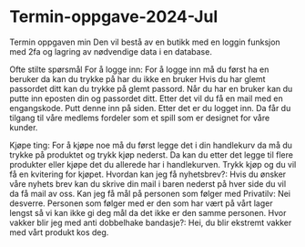 # Termin-oppgave-2024-Jul
Termin oppgaven min
Den vil bestå av en butikk med en loggin funksjon med 2fa
og lagring av nødvendige data i en database.


Ofte stilte spørsmål 
For å logge inn:
For å logge inn må du først ha en beruker da kan du trykke på har du ikke en bruker
Hvis du har glemt passordet ditt kan du trykke på glemt passord. Når du har en bruker kan du putte inn eposten din og passordet ditt. Etter det vil du få en mail med en engangskode. Putt denne inn på siden. Etter det er du logget inn. Da får du tilgang til våre medlems fordeler som et spill som er designet for våre kunder.

Kjøpe ting: 
For å kjøpe noe må du først legge det i din handlekurv da må du trykke på produktet og trykk kjøp nederst. Da kan du etter det legge til flere produkter eller kjøpe det du allerede har i handlekurven. Trykk kjøp og du vil få en kvitering for kjøpet.
Hvordan kan jeg få nyhetsbrev?:
 Hvis du ønsker våre nyhets brev kan du skrive din mail i baren nederst på hver side du vil da få mail av oss.
Kan jeg få mål på personen som følger med Privatilv:
Nei desverre. Personen som følger med er den som har vært på vårt lager lengst så vi kan ikke gi deg mål da det ikke er den samme personen.
Hvor vakker blir jeg med anti dobbelhake bandasje?:
Hei, du blir ekstremt vakker med vårt produkt kos deg.

